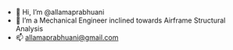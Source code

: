 - 👋 Hi, I’m @allamaprabhuani
- 👀 I’m a Mechanical Engineer inclined towards Airframe Structural Analysis
- 📫 allamaprabhuani@gmail.com
